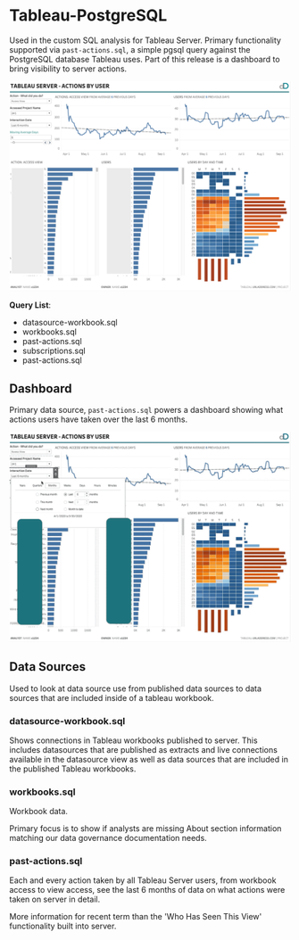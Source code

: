 # Tableau-PostgreSQL

Used in the custom SQL analysis for Tableau Server.  Primary functionality supported via `past-actions.sql`, a simple pgsql query against the PostgreSQL database Tableau uses.  Part of this release is a dashboard to bring visibility to server actions.

![dashboard](miscellany/img/dashboard.png)

**Query List**:

* datasource-workbook.sql
* workbooks.sql
* past-actions.sql
* subscriptions.sql
* past-actions.sql

## Dashboard

Primary data source, `past-actions.sql` powers a dashboard showing what actions users have taken over the last 6 months.  

![dashboard-gif](miscellany/img/using_dashboard.gif)

## Data Sources

Used to look at data source use from published data sources to data sources that are included inside of a tableau workbook.

### datasource-workbook.sql

Shows connections in Tableau workbooks published to server.  This includes datasources that are published as extracts and live connections available in the datasource view as well as data sources that are included in the published Tableau workbooks.

### workbooks.sql

Workbook data.  

Primary focus is to show if analysts are missing About section information matching our data governance documentation needs.

### past-actions.sql

Each and every action taken by all Tableau Server users, from workbook access to view access, see the last 6 months of data on what actions were taken on server in detail.  

More information for recent term than the 'Who Has Seen This View' functionality built into server.
